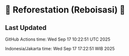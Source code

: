 
# 🌳 Reforestation (Reboisasi) 🌲

## Last Updated

GitHub Actions time: Wed Sep 17 10:22:51 UTC 2025

Indonesia/Jakarta time: Wed Sep 17 17:22:51 WIB 2025
